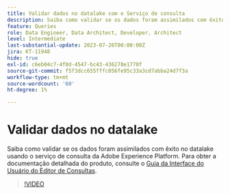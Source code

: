```yaml
---
title: Validar dados no datalake com o Serviço de consulta
description: Saiba como validar se os dados foram assimilados com êxito no datalake usando o serviço de consulta da Adobe Experience Platform.
feature: Queries
role: Data Engineer, Data Architect, Developer, Architect
level: Intermediate
last-substantial-update: 2023-07-26T00:00:00Z
jira: KT-11948
hide: true
exl-id: c6eb04c7-4f0d-4547-bc43-436278e1770f
source-git-commit: f5f3dcc655fffc056fe95c33a3cd7abba24d7f3a
workflow-type: tm+mt
source-wordcount: '60'
ht-degree: 1%

---
```


# Validar dados no datalake

Saiba como validar se os dados foram assimilados com êxito no datalake usando o serviço de consulta da Adobe Experience Platform. Para obter a documentação detalhada do produto, consulte o [Guia da Interface do Usuário do Editor de Consultas](https://experienceleague.adobe.com/docs/experience-platform/query/home.html?lang=pt-BR).

>[!VIDEO](https://video.tv.adobe.com/v/3416130?learn=on&enablevpops)
